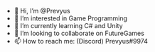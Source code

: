 - 👋 Hi, I’m @Prevyus
- 👀 I’m interested in Game Programming
- 🌱 I’m currently learning C# and Unity
- 💞️ I’m looking to collaborate on FutureGames
- 📫 How to reach me: (Discord) Prevyus#9974

<!---
Prevyus/Prevyus is a ✨ special ✨ repository because its `README.md` (this file) appears on your GitHub profile.
You can click the Preview link to take a look at your changes.
--->
